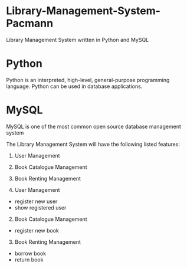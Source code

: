 # Library-Management-System-Pacmann
Library Management System written in Python and MySQL

# Python
Python is an interpreted, high-level, general-purpose programming language.
Python can be used in database applications.

# MySQL
MySQL is one of the most common open source database management system

The Library Management System will have the following listed features:
1. User Management
2. Book Catalogue Management
3. Book Renting Management

1. User Management
 - register new user
 - show registered user
2. Book Catalogue Management
 - register new book
3. Book Renting Management
 - borrow book
 - return book
